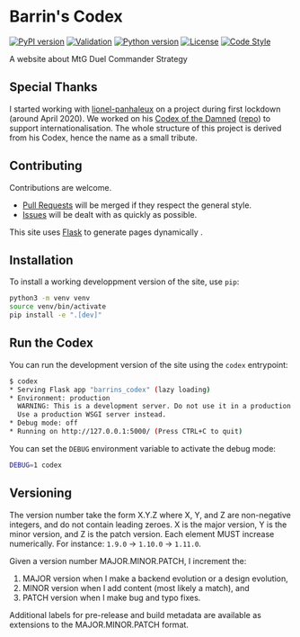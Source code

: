 # Barrin's Codex
[![PyPI version](https://badge.fury.io/py/barrins-codex.svg)](https://badge.fury.io/py/barrins-codex)
[![Validation](https://github.com/Spigushe/barrins-codex/actions/workflows/static.yml/badge.svg)](https://github.com/Spigushe/barrins-codex/actions/workflows/static.yml)
[![Python version](https://img.shields.io/badge/python-3.8-blue)](https://www.python.org/downloads/)
[![License](https://img.shields.io/badge/License-MIT-blue)](https://opensource.org/licenses/MIT)
[![Code Style](https://img.shields.io/badge/code%20style-black-black)](https://github.com/psf/black)

A website about MtG Duel Commander Strategy

## Special Thanks
I started working with [lionel-panhaleux](https://github.com/lionel-panhaleux)
on a project during first lockdown (around April 2020). We worked on his
[Codex of the Damned](https://codex-of-the-damned.org/)
([repo](https://github.com/lionel-panhaleux/codex-of-the-damned)) to support
internationalisation. The whole structure of this project is derived from his
Codex, hence the name as a small tribute.

## Contributing
Contributions are welcome.
- [Pull Requests](https://github.com/Spigushe/barrins-codex/pulls) will be merged if they respect the general style.
- [Issues](https://github.com/Spigushe/barrins-codex/issues) will be dealt with as quickly as possible.

This site uses [Flask](https://flask.palletsprojects.com) to generate pages
dynamically .

## Installation
To install a working developpment version of the site, use `pip`:

```bash
python3 -m venv venv
source venv/bin/activate
pip install -e ".[dev]"
```

## Run the Codex
You can run the development version of the site using the `codex` entrypoint:

```bash
$ codex
* Serving Flask app "barrins_codex" (lazy loading)
* Environment: production
  WARNING: This is a development server. Do not use it in a production deployment.
  Use a production WSGI server instead.
* Debug mode: off
* Running on http://127.0.0.1:5000/ (Press CTRL+C to quit)
```

You can set the `DEBUG` environment variable to activate the debug mode:

```bash
DEBUG=1 codex
```

## Versioning
The version number take the form X.Y.Z where X, Y, and Z are non-negative
integers, and do not contain leading zeroes. X is the major version, Y is the
minor version, and Z is the patch version. Each element MUST increase
numerically. For instance: `1.9.0` -> `1.10.0` -> `1.11.0`.

Given a version number MAJOR.MINOR.PATCH, I increment the:
1. MAJOR version when I make a backend evolution or a design evolution,
1. MINOR version when I add content (most likely a match), and
1. PATCH version when I make bug and typo fixes.

Additional labels for pre-release and build metadata are available as
extensions to the MAJOR.MINOR.PATCH format.
